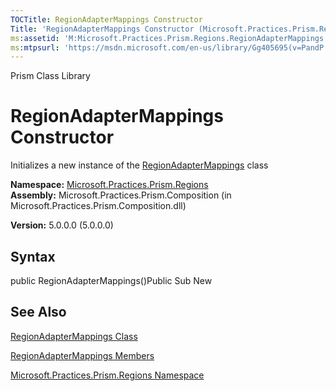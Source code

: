 ```yaml
---
TOCTitle: RegionAdapterMappings Constructor
Title: 'RegionAdapterMappings Constructor (Microsoft.Practices.Prism.Regions)'
ms:assetid: 'M:Microsoft.Practices.Prism.Regions.RegionAdapterMappings.\#ctor'
ms:mtpsurl: 'https://msdn.microsoft.com/en-us/library/Gg405695(v=PandP.50)'
---
```


Prism Class Library

RegionAdapterMappings Constructor
=================================

Initializes a new instance of the [RegionAdapterMappings](https://msdn.microsoft.com/library/microsoft.practices.prism.regions.regionadaptermappings) class

**Namespace:** [Microsoft.Practices.Prism.Regions](https://msdn.microsoft.com/library/microsoft.practices.prism.regions)
**Assembly:** Microsoft.Practices.Prism.Composition (in Microsoft.Practices.Prism.Composition.dll)

**Version:** 5.0.0.0 (5.0.0.0)

## Syntax


public RegionAdapterMappings()Public Sub New

See Also
--------


[RegionAdapterMappings Class](https://msdn.microsoft.com/library/microsoft.practices.prism.regions.regionadaptermappings)

[RegionAdapterMappings Members](https://msdn.microsoft.com/allmembers.t:microsoft.practices.prism.regions.regionadaptermappings)

[Microsoft.Practices.Prism.Regions Namespace](https://msdn.microsoft.com/library/microsoft.practices.prism.regions)
